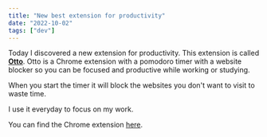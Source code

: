 ```yaml
---
title: "New best extension for productivity"
date: "2022-10-02"
tags: ["dev"]
---
```


Today I discovered a new extension for productivity. This extension is called [**Otto**](https://ottoapp.me/). Otto is a Chrome extension with a pomodoro timer with a website blocker so you can be focused and productive while working or studying.

When you start the timer it will block the websites you don't want to visit to waste time.

I use it everyday to focus on my work.

You can find the Chrome extension [here](https://chrome.google.com/webstore/detail/otto-%E2%80%93-pomodoro-timer-and/jbojhemhnilgooplglkfoheddemkodld).
